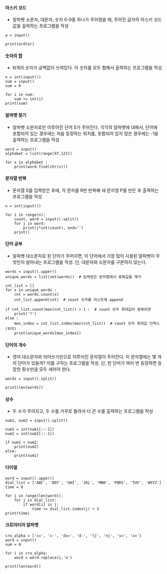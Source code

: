 #### 아스키 코드
- 알파벳 소문자, 대문자, 숫자 0-9중 하나가 주어졌을 때, 주어진 글자의 아스키 코드값을 출력하는 프로그램을 작성
```
a = input()

print(ord(a))
```

#### 숫자의 합
- N개의 숫자가 공백없이 쓰여있다. 이 숫자를 모두 합해서 출력하는 프로그램을 작성
```
n = int(input())
num = input()
sum = 0

for i in num:
    sum += int(i)
print(sum)
```

#### 알파벳 찾기
- 알파벳 소문자로만 이루어진 단어 S가 주어진다. 각각의 알파벳에 대해서, 단어에 포함되어 있는 경우에는 처음 등장하는 위치를, 포함되어 있지 않은 경우에는 -1을 출력하는 프로그램을 작성
```
word = input()
alphabet = list(range(97,123))

for x in alphabet :
    print(word.find(chr(x)))
```

#### 문자열 반복
- 문자열 S를 입력받은 후에, 각 문자를 R번 반복해 새 문자열 P를 만든 후 출력하는 프로그램을 작성
```
n = int(input())

for i in range(n):
    count, word = input().split()
    for j in word:
        print(j*int(count), end='')
    print()
```

#### 단어 공부
- 알파벳 대소문자로 된 단어가 주어지면, 이 단어에서 가장 많이 사용된 알파벳이 무엇인지 알아내는 프로그램을 작성. 단, 대문자와 소문자를 구분하지 않는다.
```
words = input().upper()
unique_words = list(set(words))  # 입력받은 문자열에서 중복값을 제거

cnt_list = []
for x in unique_words :
    cnt = words.count(x)
    cnt_list.append(cnt)  # count 숫자를 리스트에 append

if cnt_list.count(max(cnt_list)) > 1 :  # count 숫자 최대값이 중복되면
    print('?')
else :
    max_index = cnt_list.index(max(cnt_list))  # count 숫자 최대값 인덱스(위치)
    print(unique_words[max_index])
```

#### 단어의 개수
- 영어 대소문자와 띄어쓰기만으로 이루어진 문자열이 주어진다. 이 문자열에는 몇 개의 단어가 있을까? 이를 구하는 프로그램을 작성. 단, 한 단어가 여러 번 등장하면 등장한 횟수만큼 모두 세어야 한다.
```
words = input().split()

print(len(words))
```

#### 상수
- 두 수가 주어지고, 두 수를 거꾸로 돌려서 더 큰 수를 출력하는 프로그램을 작성
```
num1, num2 = input().split()

num1 = int(num1[::-1])
num2 = int(num2[::-1])

if num1 < num2:
    print(num2)
else:
    print(num1)
```

#### 다이얼
```
word = input().upper()
dial_list = ['ABC', 'DEF', 'GHI', 'JKL', 'MNO', 'PQRS', 'TUV', 'WXYZ']
time = 0

for i in range(len(word)):
    for j in dial_list:
        if word[i] in j:
            time += dial_list.index(j) + 3
print(time)
```

#### 크로아티아 알파벳
```
cro_alpha = ['c=', 'c-', 'dz=', 'd-', 'lj', 'nj', 's=', 'z='] 
word = input()
num = 0

for i in cro_alpha:
    word = word.replace(i,'a')

print(len(word))
```
